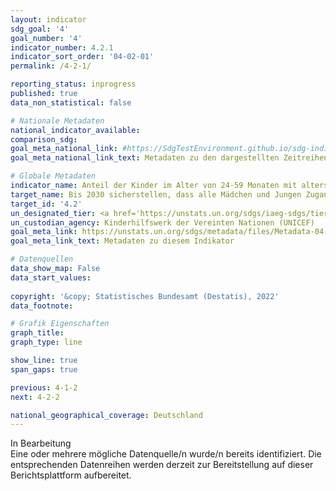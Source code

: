 ```yaml
---
layout: indicator    
sdg_goal: '4'    
goal_number: '4'    
indicator_number: 4.2.1    
indicator_sort_order: '04-02-01'    
permalink: /4-2-1/    

reporting_status: inprogress    
published: true    
data_non_statistical: false    

# Nationale Metadaten    
national_indicator_available:     
comparison_sdg:     
goal_meta_national_link: #https://SdgTestEnvironment.github.io/sdg-indicators/public/Meta/4.2.1.pdf
goal_meta_national_link_text: Metadaten zu den dargestellten Zeitreihen    

# Globale Metadaten    
indicator_name: Anteil der Kinder im Alter von 24-59 Monaten mit altersgemäßer Entwicklung hinsichtlich Gesundheit, Lernens und psychosozialen Wohlbefindens, nach Geschlecht    
target_name: Bis 2030 sicherstellen, dass alle Mädchen und Jungen Zugang zu hochwertiger frühkindlicher Erziehung, Betreuung und Vorschulbildung erhalten, damit sie auf die Grundschule vorbereitet sind    
target_id: '4.2'    
un_designated_tier: <a href='https://unstats.un.org/sdgs/iaeg-sdgs/tier-classification/' title='Klicken Sie hier um weitere Informationen zur UN-Tier-Klassifikation zu erhalten.'  target='_blank'>Tier II</a>    
un_custodian_agency: Kinderhilfswerk der Vereinten Nationen (UNICEF)    
goal_meta_link: https://unstats.un.org/sdgs/metadata/files/Metadata-04-02-01.pdf    
goal_meta_link_text: Metadaten zu diesem Indikator        

# Datenquellen    
data_show_map: False    
data_start_values:     
    
copyright: '&copy; Statistisches Bundesamt (Destatis), 2022'    
data_footnote:     

# Grafik Eigenschaften    
graph_title:     
graph_type: line    

show_line: true
span_gaps: true    

previous: 4-1-2    
next: 4-2-2    

national_geographical_coverage: Deutschland    
---
```


<span class="status inprogress">In Bearbeitung </span><br>
Eine oder mehrere mögliche Datenquelle/n wurde/n bereits identifiziert. Die entsprechenden Datenreihen werden derzeit zur Bereitstellung auf dieser Berichtsplattform aufbereitet.